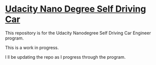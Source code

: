 # [Udacity Nano Degree Self Driving Car](https://www.udacity.com/course/self-driving-car-engineer-nanodegree--nd013)

This repository is for the Udacity Nanodegree Self Driving Car Engineer program.

This is a work in progress.

I ll be updating the repo as I progress through the program.
